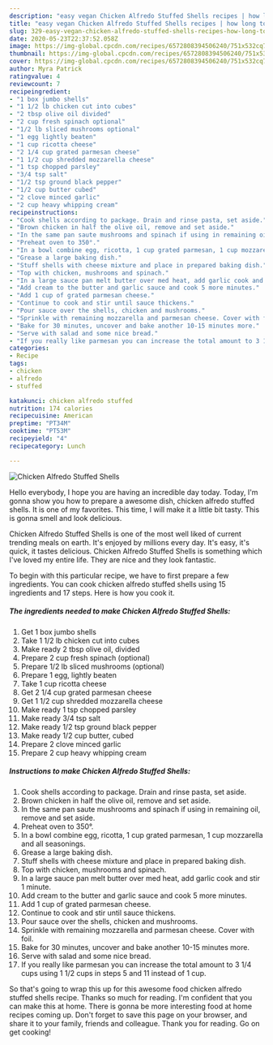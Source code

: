 ```yaml
---
description: "easy vegan Chicken Alfredo Stuffed Shells recipes | how long to fry Chicken Alfredo Stuffed Shells"
title: "easy vegan Chicken Alfredo Stuffed Shells recipes | how long to fry Chicken Alfredo Stuffed Shells"
slug: 329-easy-vegan-chicken-alfredo-stuffed-shells-recipes-how-long-to-fry-chicken-alfredo-stuffed-shells
date: 2020-05-23T22:37:52.058Z
image: https://img-global.cpcdn.com/recipes/6572808394506240/751x532cq70/chicken-alfredo-stuffed-shells-recipe-main-photo.jpg
thumbnail: https://img-global.cpcdn.com/recipes/6572808394506240/751x532cq70/chicken-alfredo-stuffed-shells-recipe-main-photo.jpg
cover: https://img-global.cpcdn.com/recipes/6572808394506240/751x532cq70/chicken-alfredo-stuffed-shells-recipe-main-photo.jpg
author: Myra Patrick
ratingvalue: 4
reviewcount: 7
recipeingredient:
- "1 box jumbo shells"
- "1 1/2 lb chicken cut into cubes"
- "2 tbsp olive oil divided"
- "2 cup fresh spinach optional"
- "1/2 lb sliced mushrooms optional"
- "1 egg lightly beaten"
- "1 cup ricotta cheese"
- "2 1/4 cup grated parmesan cheese"
- "1 1/2 cup shredded mozzarella cheese"
- "1 tsp chopped parsley"
- "3/4 tsp salt"
- "1/2 tsp ground black pepper"
- "1/2 cup butter cubed"
- "2 clove minced garlic"
- "2 cup heavy whipping cream"
recipeinstructions:
- "Cook shells according to package. Drain and rinse pasta, set aside."
- "Brown chicken in half the olive oil, remove and set aside."
- "In the same pan saute mushrooms and spinach if using in remaining oil, remove and set aside."
- "Preheat oven to 350°."
- "In a bowl combine egg, ricotta, 1 cup grated parmesan, 1 cup mozzarella and all seasonings."
- "Grease a large baking dish."
- "Stuff shells with cheese mixture and place in prepared baking dish."
- "Top with chicken, mushrooms and spinach."
- "In a large sauce pan melt butter over med heat, add garlic cook and stir 1 minute."
- "Add cream to the butter and garlic sauce and cook 5 more minutes."
- "Add 1 cup of grated parmesan cheese."
- "Continue to cook and stir until sauce thickens."
- "Pour sauce over the shells, chicken and mushrooms."
- "Sprinkle with remaining mozzarella and parmesan cheese. Cover with foil."
- "Bake for 30 minutes, uncover and bake another 10-15 minutes more."
- "Serve with salad and some nice bread."
- "If you really like parmesan you can increase the total amount to 3 1/4 cups using 1 1/2 cups in steps 5 and 11 instead of 1 cup."
categories:
- Recipe
tags:
- chicken
- alfredo
- stuffed

katakunci: chicken alfredo stuffed 
nutrition: 174 calories
recipecuisine: American
preptime: "PT34M"
cooktime: "PT53M"
recipeyield: "4"
recipecategory: Lunch

---
```



![Chicken Alfredo Stuffed Shells](https://img-global.cpcdn.com/recipes/6572808394506240/751x532cq70/chicken-alfredo-stuffed-shells-recipe-main-photo.jpg)

Hello everybody, I hope you are having an incredible day today. Today, I'm gonna show you how to prepare a awesome dish, chicken alfredo stuffed shells. It is one of my favorites. This time, I will make it a little bit tasty. This is gonna smell and look delicious.

Chicken Alfredo Stuffed Shells is one of the most well liked of current trending meals on earth. It's enjoyed by millions every day. It's easy, it's quick, it tastes delicious. Chicken Alfredo Stuffed Shells is something which I've loved my entire life. They are nice and they look fantastic.




To begin with this particular recipe, we have to first prepare a few ingredients. You can cook chicken alfredo stuffed shells using 15 ingredients and 17 steps. Here is how you cook it.

<!--inarticleads1-->

##### The ingredients needed to make Chicken Alfredo Stuffed Shells:

1. Get 1 box jumbo shells
1. Take 1 1/2 lb chicken cut into cubes
1. Make ready 2 tbsp olive oil, divided
1. Prepare 2 cup fresh spinach (optional)
1. Prepare 1/2 lb sliced mushrooms (optional)
1. Prepare 1 egg, lightly beaten
1. Take 1 cup ricotta cheese
1. Get 2 1/4 cup grated parmesan cheese
1. Get 1 1/2 cup shredded mozzarella cheese
1. Make ready 1 tsp chopped parsley
1. Make ready 3/4 tsp salt
1. Make ready 1/2 tsp ground black pepper
1. Make ready 1/2 cup butter, cubed
1. Prepare 2 clove minced garlic
1. Prepare 2 cup heavy whipping cream




<!--inarticleads2-->

##### Instructions to make Chicken Alfredo Stuffed Shells:

1. Cook shells according to package. Drain and rinse pasta, set aside.
1. Brown chicken in half the olive oil, remove and set aside.
1. In the same pan saute mushrooms and spinach if using in remaining oil, remove and set aside.
1. Preheat oven to 350°.
1. In a bowl combine egg, ricotta, 1 cup grated parmesan, 1 cup mozzarella and all seasonings.
1. Grease a large baking dish.
1. Stuff shells with cheese mixture and place in prepared baking dish.
1. Top with chicken, mushrooms and spinach.
1. In a large sauce pan melt butter over med heat, add garlic cook and stir 1 minute.
1. Add cream to the butter and garlic sauce and cook 5 more minutes.
1. Add 1 cup of grated parmesan cheese.
1. Continue to cook and stir until sauce thickens.
1. Pour sauce over the shells, chicken and mushrooms.
1. Sprinkle with remaining mozzarella and parmesan cheese. Cover with foil.
1. Bake for 30 minutes, uncover and bake another 10-15 minutes more.
1. Serve with salad and some nice bread.
1. If you really like parmesan you can increase the total amount to 3 1/4 cups using 1 1/2 cups in steps 5 and 11 instead of 1 cup.




So that's going to wrap this up for this awesome food chicken alfredo stuffed shells recipe. Thanks so much for reading. I'm confident that you can make this at home. There is gonna be more interesting food at home recipes coming up. Don't forget to save this page on your browser, and share it to your family, friends and colleague. Thank you for reading. Go on get cooking!
